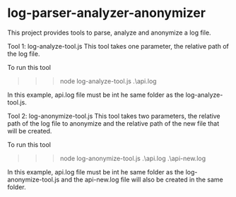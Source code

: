 # log-parser-analyzer-anonymizer
This project provides tools to parse, analyze and anonymize a log file.

Tool 1: log-analyze-tool.js
This tool takes one parameter, the relative path of the log file.

To run this tool
>>> node log-analyze-tool.js .\api.log

In this example, api.log file must be int he same folder as the log-analyze-tool.js.

Tool 2: log-anonymize-tool.js
This tool takes two parameters, the relative path of the log file to anonymize and the relative path of the new file that will be created.

To run this tool
>>> node log-anonymize-tool.js .\api.log .\api-new.log

In this example, api.log file must be int he same folder as the log-anonymize-tool.js and the api-new.log file will also be created in the same folder.






